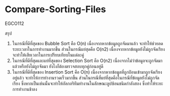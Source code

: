 # Compare-Sorting-Files
EGCO112

สรุป

1.	ในกรณีที่ดีที่สุดของ Bubble Sort คือ O(n) เนื่องจากหากข้อมูลถูกจัดมาแล้ว จะทำให้ช่วยลดระยะเวลาในการทำงานมากขึ้น ส่วนในกรณีแย่สุดคือ O(n2) เนื่องจากหากข้อมูลยังไม่ถูกจัดเรียง จะทำให้เสียเวลาในการเปรียบเทียบในแต่ละคู่
2.	ในกรณีที่ดีที่สุดและแย่ที่สุดของ Selection Sort คือ O(n2) เนื่องจากไม่ว่าข้อมูลจะถูกจัดมาแล้วหรือยังไม่ถูกจัดมา ยังไงก็ต้องตรวจสอบทุกคู่ก่อนอยู่ดี
3.	ในกรณีที่ดีที่สุดของ Insertion Sort คือ O(n) เนื่องจากหากข้อมูลที่ถูกป้อนเข้ามาถูกจัดเรียงอยู่แล้ว จะทำให้การทำงานรวดเร็วมากขึ้น ส่วนในกรณีที่แย่ที่สุดคือในกรณีที่ข้อมูลยังไม่ถูกจัดเรียง ซึ่งหากเป็นเช่นนั้นจะทำให้อัลกอริทึมทำงานในลักษณะลูปซ้อนชนิดกำลังสอง ซึ่งทำให้ระยะการทำงานช้าลง
